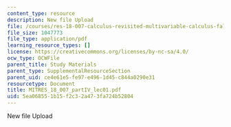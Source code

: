 ```yaml
---
content_type: resource
description: New file Upload
file: /courses/res-18-007-calculus-revisited-multivariable-calculus-fall-2011/5ea068551b15f2c32a473fa724b52804_MITRES_18_007_partIV_lec01.pdf
file_size: 1047773
file_type: application/pdf
learning_resource_types: []
license: https://creativecommons.org/licenses/by-nc-sa/4.0/
ocw_type: OCWFile
parent_title: Study Materials
parent_type: SupplementalResourceSection
parent_uid: ce4e61e5-fe97-e496-1d45-c844a0290e31
resourcetype: Document
title: MITRES_18_007_partIV_lec01.pdf
uid: 5ea06855-1b15-f2c3-2a47-3fa724b52804
---
```

New file Upload